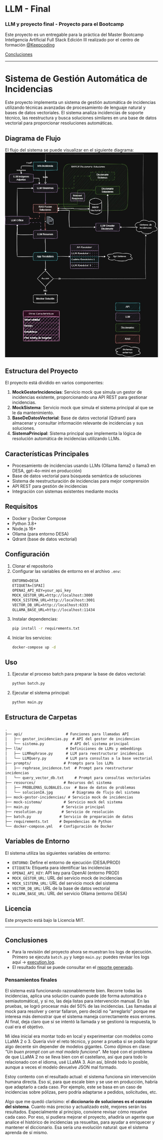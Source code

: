 # LLM - Final
### LLM y proyecto final - Proyecto para el Bootcamp
Este proyecto es un entregable para la práctica del Master Bootcamp Inteligencia Artificial Full Stack Edición III realizado por el centro de formación [@Keepcoding](https://github.com/KeepCoding)

[Concluciones](#conclusiones)

---
# Sistema de Gestión Automática de Incidencias

Este proyecto implementa un sistema de gestión automática de incidencias utilizando técnicas avanzadas de procesamiento de lenguaje natural y bases de datos vectoriales. El sistema analiza incidencias de soporte técnico, las reestructura y busca soluciones similares en una base de datos vectorial para proporcionar resoluciones automáticas.

## Diagrama de Flujo

El flujo del sistema se puede visualizar en el siguiente diagrama:
![Diagrama de Flujo del Sistema](./resources/solucionIA2_.jpg)

## Estructura del Proyecto

El proyecto está dividido en varios componentes:

1. **MockGestorIncidencias**: Servicio mock que simula un gestor de incidencias existente, proporcionando una API REST para gestionar incidencias.
2. **MockSistema**: Servicio mock que simula el sistema principal al que se le da mantenimiento.
3. **BaseDeDatosVectorial**: Base de datos vectorial (Qdrant) para almacenar y consultar información relevante de incidencias y sus soluciones.
4. **SistemaPrincipal**: Sistema principal que implementa la lógica de resolución automática de incidencias utilizando LLMs.

## Características Principales

- Procesamiento de incidencias usando LLMs (Ollama llama2 o llama3 en DESA, gpt-4o-mini en producción)
- Base de datos vectorial para búsqueda semántica de soluciones
- Sistema de reestructuración de incidencias para mejor comprensión
- API REST para gestión de incidencias
- Integración con sistemas existentes mediante mocks

## Requisitos

- Docker y Docker Compose
- Python 3.8+
- Node.js 16+
- Ollama (para entorno DESA)
- Qdrant (base de datos vectorial)

## Configuración

1. Clonar el repositorio
2. Configurar las variables de entorno en el archivo `.env`:
   ```
   ENTORNO=DESA
   ETIQUETA=[SPAI]
   OPENAI_API_KEY=your_api_key
   MOCK_GESTOR_URL=http://localhost:3000
   MOCK_SISTEMA_URL=http://localhost:3001
   VECTOR_DB_URL=http://localhost:6333
   OLLAMA_BASE_URL=http://localhost:11434
   ```
3. Instalar dependencias:
   ```bash
   pip install -r requirements.txt
   ```
4. Iniciar los servicios:
   ```bash
   docker-compose up -d
   ```

## Uso

1. Ejecutar el proceso batch para preparar la base de datos vectorial:
   ```bash
   python batch.py
   ```

2. Ejecutar el sistema principal:
   ```bash
   python main.py
   ```

## Estructura de Carpetas

```
.
├── api/                    # Funciones para llamadas API
│   ├── gestor_incidencias.py  # API del gestor de incidencias
│   └── sistema.py            # API del sistema principal
├── llm/                    # Definiciones de LLMs y embeddings
│   ├── LLMRephrase.py      # LLM para reestructurar incidencias
│   └── LLMQuery.py         # LLM para consultas a la base vectorial
├── prompts/               # Prompts para los LLMs
│   ├── rephrase_incidence.txt  # Prompt para reestructurar incidencias
│   └── query_vector_db.txt     # Prompt para consultas vectoriales
├── resources/             # Recursos del sistema
│   ├── PROBLEMAS_GLOBALES.csv  # Base de datos de problemas
│   └── solucionIA.jpg         # Diagrama de flujo del sistema
├── mock-gestor-incidencias/ # Servicio mock de incidencias
├── mock-sistema/          # Servicio mock del sistema
├── main.py               # Servicio principal
├── resolution.py         # Servicio de resolución
├── batch.py             # Servicio de preparación de datos
├── requirements.txt     # Dependencias de Python
└── docker-compose.yml   # Configuración de Docker
```

## Variables de Entorno

El sistema utiliza las siguientes variables de entorno:

- `ENTORNO`: Define el entorno de ejecución (DESA/PROD)
- `ETIQUETA`: Etiqueta para identificar las incidencias
- `OPENAI_API_KEY`: API key para OpenAI (entorno PROD)
- `MOCK_GESTOR_URL`: URL del servicio mock de incidencias
- `MOCK_SISTEMA_URL`: URL del servicio mock del sistema
- `VECTOR_DB_URL`: URL de la base de datos vectorial
- `OLLAMA_BASE_URL`: URL del servicio Ollama (entorno DESA)

## Licencia

Este proyecto está bajo la Licencia MIT.

-------
## Conclusiones

- Para la revisión del proyecto ahora se muestran los logs de ejecución. Primero se ejecuta `batch.py` y luego `main.py`: puedes revisar los logs aquí → [execution.log](./resources/execution.log).
- El resultado final se puede consultar en el [reporte generado](./resources/reporte20250607_1709.json).

### Pensamientos finales

El sistema está funcionando razonablemente bien. Recorre todas las incidencias, aplica una solución cuando puede (de forma automática o semiautomática), y si no, las deja listas para intervención manual. En las pruebas, se logró procesar más del 50% de las incidencias. Las llamadas al mock para resolver y cerrar fallaron, pero decidí no "arreglarlo" porque me interesa más demostrar que el sistema maneja correctamente esos errores. Al final, deja claro que sí se intentó la llamada y se gestionó la respuesta, lo cual era el objetivo.

Mi idea inicial era montar todo en local y experimentar con modelos como LLaMA 2 o 3. Quería vivir el reto técnico, y poner a prueba si se podía lograr algo decente sin depender de modelos gigantes. Como dijimos en clase: *"Un buen prompt con un mal modelo funciona"*. Me topé con el problema de que LLaMA 2 no se lleva bien con el castellano, así que para todo lo relacionado con el idioma, usé LLaMA 3. Aún así, blindé todo lo posible, aunque a veces el modelo devuelve JSON mal formado.

Estoy contento con el resultado actual: el sistema funciona sin intervención humana directa. Eso sí, para que escale bien y se use en producción, habría que adaptarlo a cada caso. Por ejemplo, este se basa en un caso de incidencias sobre pólizas, pero podría adaptarse a pedidos, solicitudes, etc.

Algo que me quedó clarísimo: el **diccionario de soluciones es el corazón del sistema**. Cuanto más preciso y actualizado esté, mejores serán los resultados. Especialmente al principio, conviene revisar cómo resuelve cada caso. Por eso, si pudiera mejorar el proyecto, añadiría un agente que analice el histórico de incidencias ya resueltas, para ayudar a enriquecer y mantener el diccionario. Esa sería una evolución natural: que el sistema aprenda de sí mismo.

